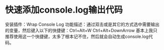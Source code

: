 # 快速添加console.log输出代码

安装插件：Wrap Console Log
功能描述：通过双击或是其它的方式选中需要输出的变量，然后键入以下的快捷键：Ctrl+Alt+W Ctrl+Alt+DownArrow 基本上我只推荐使用这一个快捷键，太多了根本记不住，然后就会自动生成console.log代码。
